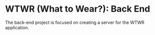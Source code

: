# WTWR (What to Wear?): Back End
The back-end project is focused on creating a server for the WTWR application.
 